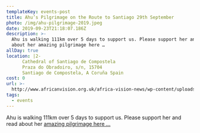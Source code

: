 ```yaml
---
templateKey: events-post
title: Ahu’s Pilgrimage on the Route to Santiago 29th September
photo: /img/ahu-pilgrimage-2019.jpeg
date: 2019-09-23T21:18:07.186Z
description: >-
  Ahu is walking 111km over 5 days to support us. Please support her and read
  about her amazing pilgrimage here …
allDay: true
location: |2-
      Cathedral of Santiago de Compostela 
      Praza do Obradoiro, s/n, 15704
      Santiago de Compostela, A Coruña Spain 
cost: 0
url: >-
  http://www.africanvision.org.uk/africa-vision-news/wp-content/uploads/2019/08/Ahu-pilgrimage-2019.pdf
tags:
  - events
---
```

Ahu is walking 111km over 5 days to support us. Please support her and read about her [amazing pilgrimage here …](http://www.africanvision.org.uk/africa-vision-news/wp-content/uploads/2019/08/Ahu-pilgrimage-2019.pdf)
